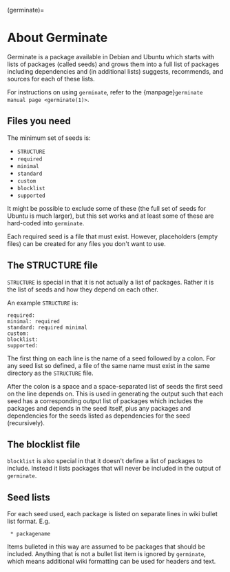 (germinate)=
# About Germinate

Germinate is a package available in Debian and Ubuntu which starts with lists of
packages (called seeds) and grows them into a full list of packages including
dependencies and (in additional lists) suggests, recommends, and sources for
each of these lists.

For instructions on using `germinate`, refer to the
{manpage}`germinate manual page <germinate(1)>`.


## Files you need

The minimum set of seeds is:

* `STRUCTURE`
* `required`
* `minimal`
* `standard`
* `custom`
* `blocklist`
* `supported`

It might be possible to exclude some of these (the full set of seeds for Ubuntu
is much larger), but this set works and at least some of these are hard-coded
into `germinate`.

Each required seed is a file that must exist. However, placeholders (empty
files) can be created for any files you don't want to use.


## The STRUCTURE file

`STRUCTURE` is special in that it is not actually a list of packages. Rather it
is the list of seeds and how they depend on each other.

An example `STRUCTURE` is:

```none
required:
minimal: required
standard: required minimal
custom:
blocklist:
supported:
```

The first thing on each line is the name of a seed followed by a colon. For any
seed list so defined, a file of the same name must exist in the same directory
as the `STRUCTURE` file.

After the colon is a space and a space-separated list of seeds the first seed
on the line depends on. This is used in generating the output such that each
seed has a corresponding output list of packages which includes the packages
and depends in the seed itself, plus any packages and dependencies for the
seeds listed as dependencies for the seed (recursively).


## The blocklist file

`blocklist` is also special in that it doesn't define a list of packages to
include. Instead it lists packages that will never be included in the output
of `germinate`.


## Seed lists

For each seed used, each package is listed on separate lines in wiki bullet
list format. E.g.

```none
 * packagename
```

Items bulleted in this way are assumed to be packages that should be included.
Anything that is not a bullet list item is ignored by `germinate`, which means
additional wiki formatting can be used for headers and text.

